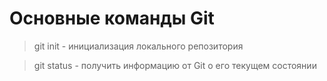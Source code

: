 # Основные команды Git

> git init - инициализация локального репозитория

> git status - получить информацию от Git о его текущем состоянии